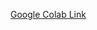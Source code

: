 [Google Colab Link](https://colab.research.google.com/github/Gurobi/modeling-examples/blob/master/burrito_optimization_game/BurritoOptimizationGame_gcl.ipynb)
